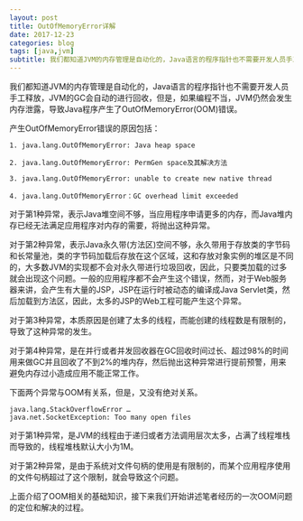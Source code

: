 ```yaml
---
layout: post
title: OutOfMemoryError详解
date: 2017-12-23
categories: blog
tags: [java,jvm]
subtitle: 我们都知道JVM的内存管理是自动化的，Java语言的程序指针也不需要开发人员手工释放，		   JVM的GC会自动的进行回收，但是，如果编程不当，JVM仍然会发生内存泄露，导致Java程		   序产生了OutOfMemoryError(OOM)错误。
---
```


我们都知道JVM的内存管理是自动化的，Java语言的程序指针也不需要开发人员手工释放，JVM的GC会自动的进行回收，但是，如果编程不当，JVM仍然会发生内存泄露，导致Java程序产生了OutOfMemoryError(OOM)错误。

产生OutOfMemoryError错误的原因包括：


```
1. java.lang.OutOfMemoryError: Java heap space

2. java.lang.OutOfMemoryError: PermGen space及其解决方法

3. java.lang.OutOfMemoryError: unable to create new native thread

4. java.lang.OutOfMemoryError：GC overhead limit exceeded
```


对于第1种异常，表示Java堆空间不够，当应用程序申请更多的内存，而Java堆内存已经无法满足应用程序对内存的需要，将抛出这种异常。

对于第2种异常，表示Java永久带(方法区)空间不够，永久带用于存放类的字节码和长常量池，类的字节码加载后存放在这个区域，这和存放对象实例的堆区是不同的，大多数JVM的实现都不会对永久带进行垃圾回收，因此，只要类加载的过多就会出现这个问题。一般的应用程序都不会产生这个错误，然而，对于Web服务器来讲，会产生有大量的JSP，JSP在运行时被动态的编译成Java Servlet类，然后加载到方法区，因此，太多的JSP的Web工程可能产生这个异常。

对于第3种异常，本质原因是创建了太多的线程，而能创建的线程数是有限制的，导致了这种异常的发生。

对于第4种异常，是在并行或者并发回收器在GC回收时间过长、超过98%的时间用来做GC并且回收了不到2%的堆内存，然后抛出这种异常进行提前预警，用来避免内存过小造成应用不能正常工作。

下面两个异常与OOM有关系，但是，又没有绝对关系。

```
java.lang.StackOverflowError …
java.net.SocketException: Too many open files
```

对于第1种异常，是JVM的线程由于递归或者方法调用层次太多，占满了线程堆栈而导致的，线程堆栈默认大小为1M。

对于第2种异常，是由于系统对文件句柄的使用是有限制的，而某个应用程序使用的文件句柄超过了这个限制，就会导致这个问题。

上面介绍了OOM相关的基础知识，接下来我们开始讲述笔者经历的一次OOM问题的定位和解决的过程。